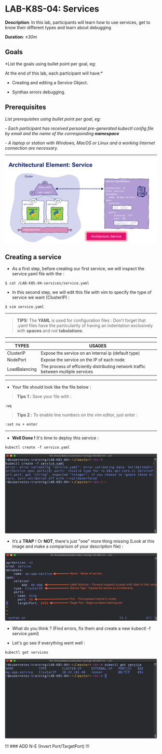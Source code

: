 # LAB-K8S-04: Services

**Description**: In this lab, participants will learn how to use services, get to know their different types and learn about debugging

**Duration**: *±30m*

## Goals

*List the goals using bullet point per goal, eg:

At the end of this lab, each participant will have:*

- Creating and editing a Service Object.

- Synthax errors debugging.


## Prerequisites

*List prerequisites using bullet point per goal, eg:*

*- Each participant has received personal pre-generated kubectl config file by email and the name of the corresponding **namespace***

*- A laptop or station with Windows, MacOS or Linux and a working Internet connection are necessary.*

---

![Arch](./img/00-service.png)

## Creating a service

-   As a first step, before creating our first service, we will inspect the service.yaml file with the :
    
    
```
$ cat /LAB-K8S-04-services/service.yaml
```

-   In this second step, we will edit this file with vim to specify the type of service we want (ClusterIP) :
    
```
$ vim service.yaml
```
---
> **TIPS:** The **YAML** is used for configuration files :
> Don't forget that .yaml files have the particularity of having an indentation exclusively with **spaces** and not **tabulations**.
---
| TYPES | USAGES |
|--|--|
| ClusterIP | Expose the service on an internal ip (default type) |
| NodePort | Expose the service on the IP of each node |
| LoadBalancing | The process of efficiently distributing network traffic between multiple services |

---
-   Your file should look like the file below :
    


>**Tips 1 :** Save your file with :
```
:wq
```

>**Tips 2 :** To enable line numbers on the vim editor, just enter :

```
:set nu + enter
```
---
-   **Well Done !** It's time to deploy this service :
    

```
kubectl create -f service.yaml
```

![Error console](./img/03-service.png)

-   It’s a **TRAP** ! Or **NOT**, there's just "one" more thing missing (Look at this image and make a comparison of your description file) :
    
![Plan](./img/02-service.png)

-   What do you think ? (Find errors, fix them and create a new kubectl -f service.yaml)

-   Let's go see if everything went well :
    
```
kubectl get services
```

![Get service](./img/04-service.png)


!!! ### ADD N-E (Invert Port/TargetPort) !!!  
